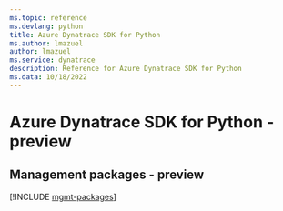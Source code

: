 ```yaml
---
ms.topic: reference
ms.devlang: python
title: Azure Dynatrace SDK for Python
ms.author: lmazuel
author: lmazuel
ms.service: dynatrace
description: Reference for Azure Dynatrace SDK for Python
ms.data: 10/18/2022
---
```

# Azure Dynatrace SDK for Python - preview

## Management packages - preview
[!INCLUDE [mgmt-packages](dynatrace-mgmt-index.md)]